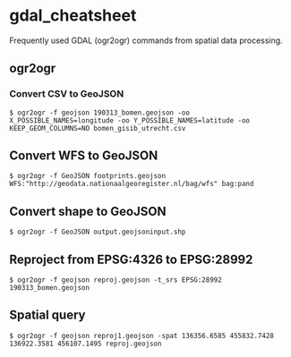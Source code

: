 # gdal_cheatsheet

Frequently used GDAL (ogr2ogr) commands from spatial data processing.

## ogr2ogr

### Convert CSV to GeoJSON

```
$ ogr2ogr -f geojson 190313_bomen.geojson -oo X_POSSIBLE_NAMES=longitude -oo Y_POSSIBLE_NAMES=latitude -oo KEEP_GEOM_COLUMNS=NO bomen_gisib_utrecht.csv
```

## Convert WFS to GeoJSON

```
$ ogr2ogr -f GeoJSON footprints.geojson WFS:"http://geodata.nationaalgeoregister.nl/bag/wfs" bag:pand
```

## Convert shape to GeoJSON

```
$ ogr2ogr -f GeoJSON output.geojsoninput.shp
```

## Reproject from EPSG:4326 to EPSG:28992

```
$ ogr2ogr -f geojson reproj.geojson -t_srs EPSG:28992 190313_bomen.geojson
```

## Spatial query

```
$ ogr2ogr -f geojson reproj1.geojson -spat 136356.6585 455832.7428 136922.3581 456107.1495 reproj.geojson
```
